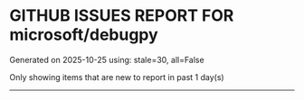 
# GITHUB ISSUES REPORT FOR microsoft/debugpy


Generated on 2025-10-25 using: stale=30, all=False


Only showing items that are new to report in past 1 day(s)


---




















